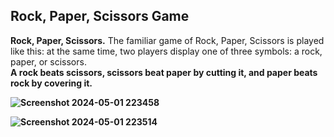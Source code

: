 ## Rock, Paper, Scissors Game 

<b>Rock, Paper, Scissors.</b> The familiar game of Rock, Paper, Scissors is played like this: at the same time, two players display one of three symbols: a rock, paper, or scissors.<br>
<b> A rock beats scissors, scissors beat paper by cutting it, and paper beats rock by covering it.<b>


![Screenshot 2024-05-01 223458](https://github.com/Nilesh-Bhoi23/Rock-Paper-Scissors-Game/assets/147185281/40779e47-540a-48c4-8248-9bf668c98047)


![Screenshot 2024-05-01 223514](https://github.com/Nilesh-Bhoi23/Rock-Paper-Scissors-Game/assets/147185281/b9701d91-3f18-401f-bad1-9cbbdd09b243)
